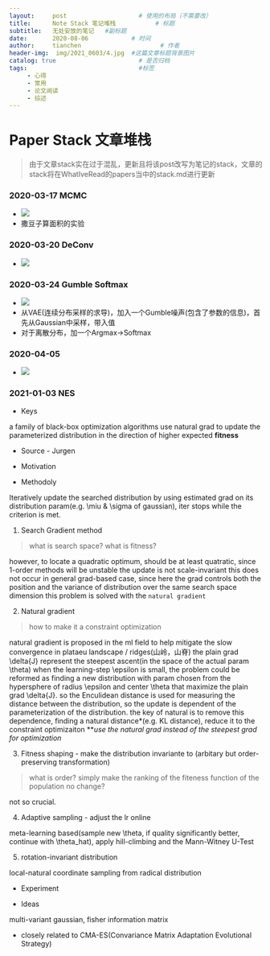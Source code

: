 ```yaml
---
layout:     post                    # 使用的布局（不需要改）
title:      Note Stack 笔记堆栈           # 标题 
subtitle:   无处安放的笔记   #副标题
date:       2020-08-06            # 时间
author:     tianchen                      # 作者
header-img:  img/2021_0603/4.jpg  #这篇文章标题背景图片  
catalog: true                       # 是否归档
tags:                               #标签
     - 心得
     - 常用
     - 论文阅读
     - 综述
---
```


# Paper Stack 文章堆栈

> 由于文章stack实在过于混乱，更新且将该post改写为笔记的stack，文章的stack将在WhatIveRead的papers当中的stack.md进行更新

### 2020-03-17 MCMC

* ![](https://github.com/A-suozhang/MyPicBed/raw/master/img/20200317151113.jpg)
* 撒豆子算面积的实验

### 2020-03-20 DeConv
* ![](https://github.com/A-suozhang/MyPicBed/raw/master/img/20200320185002.png)

### 2020-03-24 Gumble Softmax
* ![](https://github.com/A-suozhang/MyPicBed/raw/master/img/20200324113027.png)
* 从VAE(连续分布采样的求导)，加入一个Gumble噪声(包含了参数的信息)，首先从Gaussian中采样，带入值
* 对于离散分布，加一个Argmax->Softmax 

### 2020-04-05

* ![](https://github.com/A-suozhang/MyPicBed/raw/master/img/20200405093121.jpg)


### 2021-01-03 NES

* Keys

a family of black-box optimization algorithms use natural grad to update the parameterized distribution in the direction of higher expected **fitness**

* Source - Jurgen 

* Motivation

* Methodoly

Iteratively update the searched distribution by using estimated grad on its distribution param(e.g. \miu & \sigma of gaussian), iter stops while the criterion is met.

1. Search Gradient method

> what is search space? what is fitness?

however, to locate a quadratic optimum, should be at least quatratic, since 1-order methods will be unstable
the update is not scale-invariant
this does not occur in general grad-based case, since here the grad controls both the position and the variance of distribution over the same search space dimension
this problem is solved with the `natural gradient`

2. Natural gradient

> how to make it a constraint optimization

natural gradient is proposed in the ml field to help mitigate the slow convergence in plataeu landscape / ridges(山岭，山脊)
the plain grad \delta{J} represent the steepest ascent(in the space of the actual param \theta)
when the learning-step \epsilon is small, the problem could be reformed as finding a new distribution with param chosen from the 
hypersphere of radius \epsilon and center \theta that maximize the plain grad \delta{J}. so the Enculidean distance is used for 
measuring the distance between the distribution, so the update is dependent of the parameterization of the distribution. 
the key of natural is to remove this dependence, finding a natural distance*(e.g. KL distance), reduce it to the constraint optimizaiton
***use the natural grad instead of the steepest grad for optimization*

3. Fitness shaping - make the distribution invariante to (arbitary but order-preserving transformation)

> what is order? simply make the ranking of the fiteness function of the population no change?

not so crucial.

4. Adaptive sampling - adjust the lr online

meta-learning based(sample new \theta, if quality significantly better, continue with \theta_hat), apply hill-climbing and the Mann-Witney U-Test

5. rotation-invariant distribution

local-natural coordinate
sampling from radical distribution


* Experiment

* Ideas

multi-variant gaussian, fisher information matrix

- closely related to CMA-ES(Convariance Matrix Adaptation Evolutional Strategy)



